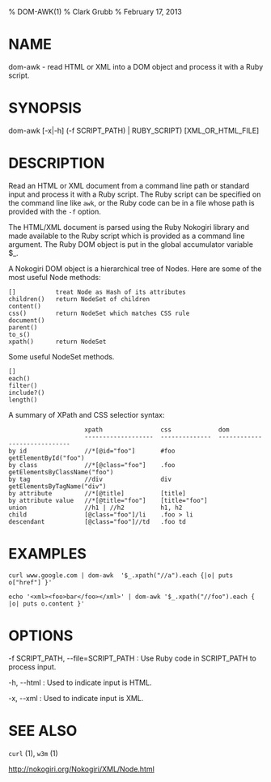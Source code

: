 % DOM-AWK(1)
% Clark Grubb
% February 17, 2013


# NAME

dom-awk - read HTML or XML into a DOM object and process it with a Ruby script.

# SYNOPSIS

dom-awk [-x|-h] (-f SCRIPT\_PATH) | RUBY\_SCRIPT) [XML\_OR\_HTML_FILE]

# DESCRIPTION

Read an HTML or XML document from a command line path or standard input and process it with a Ruby script.  The Ruby script can be specified on the command line like `awk`, or the Ruby code can be in a file whose path is provided with the `-f` option.

The HTML/XML document is parsed using the Ruby Nokogiri library and made available to the Ruby script which is provided as a command line argument.  The Ruby DOM object is put in the global accumulator variable $_.

A Nokogiri DOM object is a hierarchical tree of Nodes.  Here are some of the most useful Node methods:

    []           treat Node as Hash of its attributes
    children()   return NodeSet of children
    content()
    css()        return NodeSet which matches CSS rule
    document()
    parent()
    to_s()
    xpath()      return NodeSet 

Some useful NodeSet methods.

    []
    each()
    filter()
    include?()
    length()

A summary of XPath and CSS selectior syntax:

                         xpath                css             dom
                         -------------------  --------------  -----------------------------
    by id                //*[@id="foo"]       #foo            getElementById("foo")
    by class             //*[@class="foo"]    .foo            getElementsByClassName("foo")
    by tag               //div                div             getElementsByTagName("div")
    by attribute         //*[@title]          [title]
    by attribute value   //*[@title="foo"]    [title="foo"]
    union                //h1 | //h2          h1, h2
    child                [@class="foo"]/li    .foo > li
    descendant           [@class="foo"]//td   .foo td


# EXAMPLES

    curl www.google.com | dom-awk  '$_.xpath("//a").each {|o| puts o["href"] }'

    echo '<xml><foo>bar</foo></xml>' | dom-awk '$_.xpath("//foo").each { |o| puts o.content }'

# OPTIONS

-f SCRIPT\_PATH, \--file=SCRIPT\_PATH
: Use Ruby code in SCRIPT\_PATH to process input.

-h, \--html
: Used to indicate input is HTML.

-x, \--xml
: Used to indicate input is XML.

# SEE ALSO

`curl` (1), `w3m` (1)

http://nokogiri.org/Nokogiri/XML/Node.html
